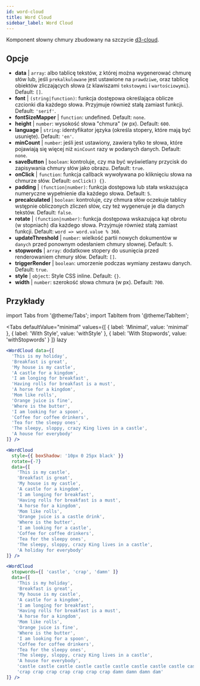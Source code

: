 ```yaml
---
id: word-cloud 
title: Word Cloud
sidebar_label: Word Cloud
---
```


Komponent słowny chmury zbudowany na szczycie [d3-cloud](https://github.com/jasondavies/d3-cloud).

## Opcje

* __data__ | `array`: albo tablicę tekstów, z której można wygenerować chmurę słów lub, jeśli `prekalkulowane` jest ustawione na `prawdziwe`, oraz tablicę obiektów zliczających słowa (z klawiszami `tekstowymi` i `wartościowymi`). Default: `[]`.
* __font__ | `(string|function)`: funkcja dostępowa określająca oblicze czcionki dla każdego słowa. Przyjmuje również stałą zamiast funkcji. Default: `'serif'`.
* __fontSizeMapper__ | `function`: undefined. Default: `none`.
* __height__ | `number`: wysokość słowa "chmura" (w px). Default: `600`.
* __language__ | `string`: identyfikator języka (określa stopery, które mają być usunięte). Default: `'en'`.
* __minCount__ | `number`: jeśli jest ustawiony, zawiera tylko te słowa, które pojawiają się więcej niż `minCount` razy w podanych danych. Default: `none`.
* __saveButton__ | `boolean`: kontroluje, czy ma być wyświetlany przycisk do zapisywania chmury słów jako obrazu. Default: `true`.
* __onClick__ | `function`: funkcja callback wywoływana po kliknięciu słowa na chmurze słów. Default: `onClick() {}`.
* __padding__ | `(function|number)`: funkcja dostępowa lub stała wskazująca numeryczne wypełnienie dla każdego słowa. Default: `5`.
* __precalculated__ | `boolean`: kontroluje, czy chmura słów oczekuje tablicy wstępnie obliczonych zliczeń słów, czy też wygeneruje je dla danych tekstów. Default: `false`.
* __rotate__ | `(function|number)`: funkcja dostępowa wskazująca kąt obrotu (w stopniach) dla każdego słowa. Przyjmuje również stałą zamiast funkcji. Default: `word => word.value % 360`.
* __updateThreshold__ | `number`: wielkość partii nowych dokumentów w `danych` przed ponownym odesłaniem chmury słownej. Default: `5`.
* __stopwords__ | `array`: dodatkowe stopery do usunięcia przed renderowaniem chmury słów. Default: `[]`.
* __triggerRender__ | `boolean`: umorzenie podczas wymiany zestawu danych. Default: `true`.
* __style__ | `object`: Style CSS inline. Default: `{}`.
* __width__ | `number`: szerokość słowa chmura (w px). Default: `700`.


## Przykłady

import Tabs from '@theme/Tabs';
import TabItem from '@theme/TabItem';

<Tabs
    defaultValue="minimal"
    values={[
        { label: 'Minimal', value: 'minimal' },
        { label: 'With Style', value: 'withStyle' },
        { label: 'With Stopwords', value: 'withStopwords' }
    ]}
    lazy
>

<TabItem value="minimal">

```jsx live
<WordCloud data={[
  'This is my holiday', 
  'Breakfast is great', 
  'My house is my castle', 
  'A castle for a kingdom', 
  'I am longing for breakfast',
  'Having rolls for breakfast is a must',
  'A horse for a kingdom',
  'Mom like rolls',
  'Orange juice is fine',
  'Where is the butter',
  'I am looking for a spoon',
  'Coffee for coffee drinkers',
  'Tea for the sleepy ones',
  'The sleepy, sloppy, crazy King lives in a castle',
  'A house for everybody'
]} />
```
</TabItem>

<TabItem value="withStyle">

```jsx live
<WordCloud 
  style={{ boxShadow: '10px 0 25px black' }}
  rotate={-7}
  data={[
    'This is my castle', 
    'Breakfast is great', 
    'My house is my castle', 
    'A castle for a kingdom', 
    'I am longing for breakfast',
    'Having rolls for breakfast is a must',
    'A horse for a kingdom',
    'Mom like rolls',
    'Orange juice is a castle drink',
    'Where is the butter',
    'I am looking for a castle',
    'Coffee for coffee drinkers',
    'Tea for the sleepy ones',
    'The sleepy, sloppy, crazy King lives in a castle',
    'A holiday for everybody'
]} />
```
</TabItem>

<TabItem value="withStopwords">

```jsx live
<WordCloud 
  stopwords={[ 'castle', 'crap', 'damn' ]}
  data={[
    'This is my holiday', 
    'Breakfast is great', 
    'My house is my castle', 
    'A castle for a kingdom', 
    'I am longing for breakfast',
    'Having rolls for breakfast is a must',
    'A horse for a kingdom',
    'Mom like rolls',
    'Orange juice is fine',
    'Where is the butter',
    'I am looking for a spoon',
    'Coffee for coffee drinkers',
    'Tea for the sleepy ones',
    'The sleepy, sloppy, crazy King lives in a castle',
    'A house for everybody',
    'castle castle castle castle castle castle castle castle castle castle',
    'crap crap crap crap crap crap crap damn damn damn dam'
]} />
```

</TabItem>

</Tabs>
